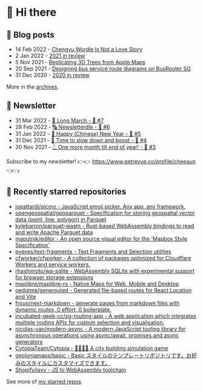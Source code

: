 # 👋 Hi there

## 📝 Blog posts

<!-- feed start -->
- 14 Feb 2022 - [Chengyu Wordle Is Not a Love Story](https://cheeaun.com/blog/2022/02/chengyu-wordle-is-not-a-love-story/)
- 2 Jan 2022 - [2021 in review](https://cheeaun.com/blog/2022/01/2021-in-review/)
- 5 Nov 2021 - [Replicating 3D Trees from Apple Maps](https://cheeaun.com/blog/2021/11/replicating-3d-trees-apple-maps/)
- 20 Sep 2021 - [Designing bus service route diagrams on BusRouter SG](https://cheeaun.com/blog/2021/09/bus-service-route-diagrams-busrouter-sg/)
- 31 Dec 2020 - [2020 in review](https://cheeaun.com/blog/2020/12/2020-in-review/)
<!-- feed end -->

More in the [archives](https://cheeaun.com/blog/archives/).

## 📰 Newsletter

<!-- newsletter start -->
- 31 Mar 2022 - [🚶 Long March - 🥫 #7](https://www.getrevue.co/profile/cheeaun/issues/long-march-7-1061697)
- 28 Feb 2022 - [🔠 Newsletterdle - 🥫 #6](https://www.getrevue.co/profile/cheeaun/issues/newsletterdle-6-1014288)
- 31 Jan 2022 - [🧧 Happy (Chinese) New Year - 🥫 #5](https://www.getrevue.co/profile/cheeaun/issues/happy-chinese-new-year-5-963222)
- 31 Dec 2021 - [🥃 Time to slow down and boost - 🥫 #4](https://www.getrevue.co/profile/cheeaun/issues/time-to-slow-down-and-boost-4-906334)
- 30 Nov 2021 - [👆 One more month till end of year! - 🥫 #3](https://www.getrevue.co/profile/cheeaun/issues/one-more-month-till-end-of-year-3-835833)
<!-- newsletter end -->

Subscribe to my newsletter! 👉👉 https://www.getrevue.co/profile/cheeaun 👈👈

## 🌟 Recently starred repositories

<!-- starred repos start -->
- [joeattardi/picmo - JavaScript emoji picker. Any app, any framework.](https://github.com/joeattardi/picmo)
- [opengeospatial/geoparquet - Specification for storing geospatial vector data (point, line, polygon) in Parquet](https://github.com/opengeospatial/geoparquet)
- [kylebarron/parquet-wasm - Rust-based WebAssembly bindings to read and write Apache Parquet data](https://github.com/kylebarron/parquet-wasm)
- [maputnik/editor - An open source visual editor for the 'Mapbox Style Specification'](https://github.com/maputnik/editor)
- [pveyes/text-fragments - Text Fragments and Selection utilities](https://github.com/pveyes/text-fragments)
- [cfworker/cfworker - A collection of packages optimized for Cloudflare Workers and service workers.](https://github.com/cfworker/cfworker)
- [rhashimoto/wa-sqlite - WebAssembly SQLite with experimental support for browser storage extensions](https://github.com/rhashimoto/wa-sqlite)
- [maplibre/maplibre-rs - Native Maps for Web, Mobile and Desktop](https://github.com/maplibre/maplibre-rs)
- [oedotme/generouted - Generated file-based routes for React Location and Vite](https://github.com/oedotme/generouted)
- [frouo/next-markdown - generate pages from markdown files with dynamic routes, 0 effort, 0 boilerplate.](https://github.com/frouo/next-markdown)
- [incubated-geek-cc/sg-routing-app - A web application which integrates multiple routing APIs for custom selection and visualisation.](https://github.com/incubated-geek-cc/sg-routing-app)
- [nicolas-van/modern-async - A modern JavaScript tooling library for asynchronous operations using async/await, promises and async generators](https://github.com/nicolas-van/modern-async)
- [CytopiaTeam/Cytopia - :deciduous_tree::house_with_garden::office::evergreen_tree: A city building simulation game](https://github.com/CytopiaTeam/Cytopia)
- [geoloniamaps/basic - Basic スタイルのテンプレートリポジトリです。お好みのスタイルにカスタマイズできます。](https://github.com/geoloniamaps/basic)
- [Shopify/javy - JS to WebAssembly toolchain](https://github.com/Shopify/javy)
<!-- starred repos end -->

See more of [my starred repos](https://github.com/stars/cheeaun/).